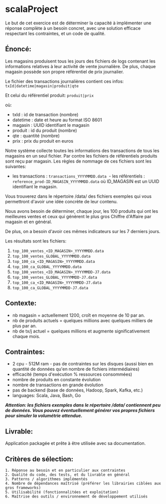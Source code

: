 # scalaProject
Le but de cet exercice est de déterminer la capacité à implémenter une réponse complète à un besoin concret, avec une solution efficace respectant les contraintes, et un code de qualité. 


Énoncé:
--------

Les magasins produisent tous les jours des fichiers de logs contenant les informations relatives à leur activité de vente journalière. De plus, chaque magasin possède son propre référentiel de prix journalier.


Le fichier des transactions journalières contient ces infos: `txId|datetime|magasin|produit|qte`
 
Et celui du référentiel produit: `produit|prix`

où:
 - txId : id de transaction (nombre)
 - datetime : date et heure au format ISO 8601
 - magasin : UUID identifiant le magasin
 - produit : id du produit (nombre)
 - qte : quantité (nombre)
 - prix : prix du produit en euros

Notre système collecte toutes les informations des transactions de tous les magasins en un seul fichier.
Par contre les fichiers de référentiels produits sont reçu par magasin.
Les règles de nommage de ces fichiers sont les suivantes:

  - les transactions : `transactions_YYYYMMDD.data`
  - les référentiels : `reference_prod-ID_MAGASIN_YYYYMMDD.data` où ID_MAGASIN est un UUID identifiant le magasin.

Vous trouverez dans le répertoire /data/ des fichiers exemples qui vous permettront d'avoir une idée concrète de leur contenu.

Nous avons besoin de déterminer, chaque jour, les 100 produits qui ont les meilleures ventes et ceux qui génèrent le plus gros Chiffre d'Affaire par magasin et en général.

De plus, on a besoin d'avoir ces mêmes indicateurs sur les 7 derniers jours.

Les résultats sont les fichiers:
	
1. `top_100_ventes_<ID_MAGASIN>_YYYYMMDD.data` 
2. `top_100_ventes_GLOBAL_YYYYMMDD.data`
3. `top_100_ca_<ID_MAGASIN>_YYYYMMDD.data`
4. `top_100_ca_GLOBAL_YYYYMMDD.data`
5. `top_100_ventes_<ID_MAGASIN>_YYYYMMDD-J7.data` 
6. `top_100_ventes_GLOBAL_YYYYMMDD-J7.data`
7. `top_100_ca_<ID_MAGASIN>_YYYYMMDD-J7.data`
8. `top_100_ca_GLOBAL_YYYYMMDD-J7.data`

Contexte:
---------
	
* nb magasin = actuellement 1200, croît en moyenne de 10 par an.
* nb de produits actuels = quelques millions avec quelques milliers de plus par an.
* nb de tx/j actuel = quelques millions et augmente significativement chaque mois.

Contraintes:
------------

* 2 cpu - 512M ram - pas de contraintes sur les disques (aussi bien en quantité de données qu'en nombre de fichiers intermédiaires)
* efficacité (temps d'exécution % ressources consommées)
* nombre de produits en constante évolution
* nombre de transactions en grande évolution
* pas de backend (base de données, Hadoop, Spark, Kafka, etc.)
* languages: Scala, Java, Bash, Go

**_Attention: les fichiers exemples dans le répertoire /data/ contiennent peu de données. Vous pouvez éventuellement générer vos propres fichiers pour simuler la volumétrie attendue._**

Livrable:
----------

Application packagée et prête à être utilisée avec sa documentation.


Critères de sélection:
----------------------

	1. Réponse au besoin et en particulier aux contraintes
	2. Qualité du code, des tests, et du livrable en général
	3. Patterns / algorithmes implémentés
	4. Nombre de dépendances maîtrisé (préférer les librairies ciblées aux gros frameworks)
	5. Utilisabilité (fonctionnalitées et exploitation)
	6. Maîtrise des outils / environnement de développement utilisés
